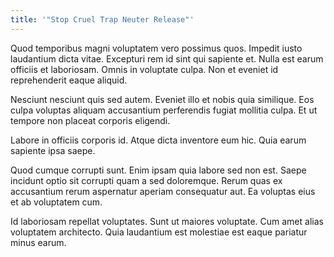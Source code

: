 ```yaml
---
title: '"Stop Cruel Trap Neuter Release"'
---
```

Quod temporibus magni voluptatem vero possimus quos. Impedit iusto laudantium dicta vitae. Excepturi rem id sint qui sapiente et. Nulla est earum officiis et laboriosam. Omnis in voluptate culpa. Non et eveniet id reprehenderit eaque aliquid.

Nesciunt nesciunt quis sed autem. Eveniet illo et nobis quia similique. Eos culpa voluptas aliquam accusantium perferendis fugiat mollitia culpa. Et ut tempore non placeat corporis eligendi.

Labore in officiis corporis id. Atque dicta inventore eum hic. Quia earum sapiente ipsa saepe.

Quod cumque corrupti sunt. Enim ipsam quia labore sed non est. Saepe incidunt optio sit corrupti quam a sed doloremque. Rerum quas ex accusantium rerum aspernatur aperiam consequatur aut. Ea voluptas eius et ab voluptatem cum.

Id laboriosam repellat voluptates. Sunt ut maiores voluptate. Cum amet alias voluptatem architecto. Quia laudantium est molestiae est eaque pariatur minus earum.